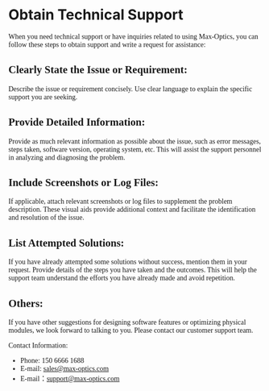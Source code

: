 


# Obtain Technical Support

<font face = "Calibri">

When you need technical support or have inquiries related to using Max-Optics, you can follow these steps to obtain support and write a request for assistance:

## Clearly State the Issue or Requirement:
 Describe the issue or requirement concisely. Use clear language to explain the specific support you are seeking.

## Provide Detailed Information: 
Provide as much relevant information as possible about the issue, such as error messages, steps taken, software version, operating system, etc. This will assist the support personnel in analyzing and diagnosing the problem.

## Include Screenshots or Log Files: 
If applicable, attach relevant screenshots or log files to supplement the problem description. These visual aids provide additional context and facilitate the identification and resolution of the issue.

## List Attempted Solutions: 
If you have already attempted some solutions without success, mention them in your request. Provide details of the steps you have taken and the outcomes. This will help the support team understand the efforts you have already made and avoid repetition.

## Others: 
If you have other suggestions for designing software features or optimizing physical modules, we look forward to talking to you. Please contact our customer support team.

Contact Information:
- Phone: 150 6666 1688
- E-mail: sales@max-optics.com
- E-mail：support@max-optics.com


</font>
